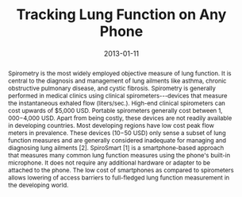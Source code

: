 ---
abstract: |-
  Spirometry is the most widely employed objective measure of lung function. It is central to the diagnosis and management of lung ailments like asthma, chronic obstructive pulmonary disease, and cystic fibrosis. Spirometry is generally performed in medical clinics using clinical spirometers---devices that measure the instantaneous exhaled flow (liters/sec.). High-end clinical spirometers can cost upwards of $5,000 USD. Portable spirometers generally cost between $1,000-$4,000 USD. Apart from being costly, these devices are not readily available in developing countries. Most developing regions have low cost peak flow meters in prevalence. These devices ($10-$50 USD) only sense a subset of lung function measures and are generally considered inadequate for managing and diagnosing lung ailments [2]. SpiroSmart [1] is a smartphone-based approach that measures many common lung function measures using the phone's built-in microphone. It does not require any additional hardware or adapter to be attached to the phone. The low cost of smartphones as compared to spirometers allows lowering of access barriers to full-fledged lung function measurement in the developing world.
authors:
- Eric Larson
- goel
- Morgan Redfield
- Gaetano Boriello
- Margaret Rosenfeld
- Shwetak Patel
bibtex: |-
  @inproceedings{Larson:2013:TLF:2442882.2442917,
   author = {Larson, Eric C. and Goel, Mayank and Redfield, Morgan and Boriello, Gaetano and Rosenfeld, Margaret and Patel, Shwetak N.},
   title = {Tracking Lung Function on Any Phone},
   booktitle = {Proceedings of the 3rd ACM Symposium on Computing for Development},
   series = {ACM DEV '13},
   year = {2013},
   isbn = {978-1-4503-1856-3},
   location = {Bangalore, India},
   pages = {29:1--29:2},
   articleno = {29},
   numpages = {2},
   url = {http://doi.acm.org/10.1145/2442882.2442917},
   doi = {10.1145/2442882.2442917},
   acmid = {2442917},
   publisher = {ACM},
   address = {New York, NY, USA},
  }
caption: ''
citation: |-
  Eric C. Larson, Mayank Goel, Morgan Redfield, Gaetano Boriello, Margaret Rosenfeld, and Shwetak N. Patel. 2013. Tracking lung function on any phone.  In Proceedings of the 3rd ACM Symposium on Computing for Development (ACM DEV '13). ACM, New York, NY, USA, , Article 29 , 2 pages. DOI=http://dx.doi.org/10.1145/2442882.2442917
conference: ACM DEV '13
date: '2013-01-11'
image: '/images/pubs/trackinglungfunction.jpg'
pdf: /pdfs/tracking-lung.pdf
thumbnail: '/images/pubs/trackinglungfunction.jpg'
title: Tracking Lung Function on Any Phone
video: ''
video_embed: ''
---